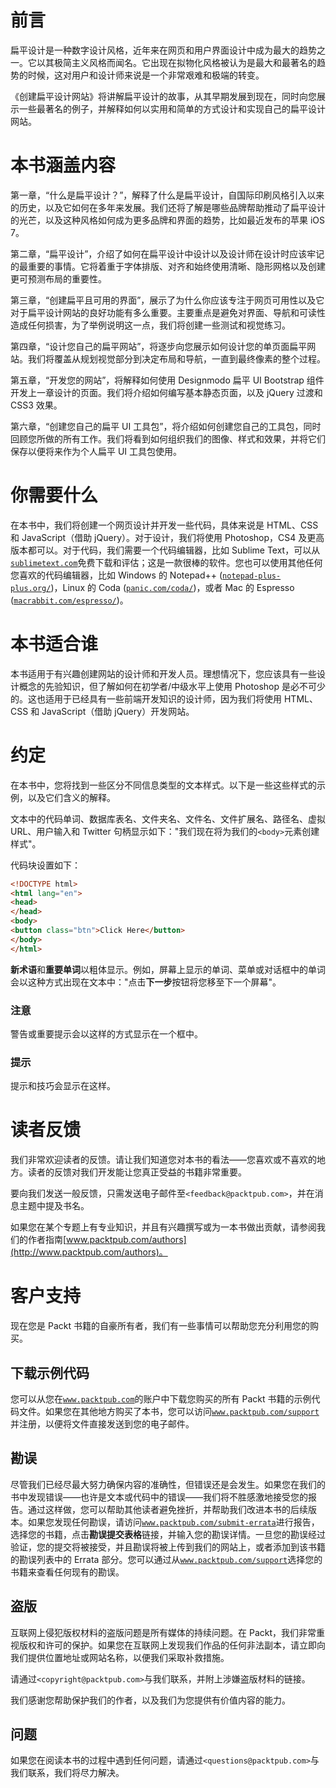 # 前言

扁平设计是一种数字设计风格，近年来在网页和用户界面设计中成为最大的趋势之一。它以其极简主义风格而闻名。它出现在拟物化风格被认为是最大和最著名的趋势的时候，这对用户和设计师来说是一个非常艰难和极端的转变。

《创建扁平设计网站》将讲解扁平设计的故事，从其早期发展到现在，同时向您展示一些最著名的例子，并解释如何以实用和简单的方式设计和实现自己的扁平设计网站。

# 本书涵盖内容

第一章，“什么是扁平设计？”，解释了什么是扁平设计，自国际印刷风格引入以来的历史，以及它如何在多年来发展。我们还将了解是哪些品牌帮助推动了扁平设计的光芒，以及这种风格如何成为更多品牌和界面的趋势，比如最近发布的苹果 iOS 7。

第二章，“扁平设计”，介绍了如何在扁平设计中设计以及设计师在设计时应该牢记的最重要的事情。它将着重于字体排版、对齐和始终使用清晰、隐形网格以及创建更可预测布局的重要性。

第三章，“创建扁平且可用的界面”，展示了为什么你应该专注于网页可用性以及它对于扁平设计网站的良好功能有多么重要。主要重点是避免对界面、导航和可读性造成任何损害，为了举例说明这一点，我们将创建一些测试和视觉练习。

第四章，“设计您自己的扁平网站”，将逐步向您展示如何设计您的单页面扁平网站。我们将覆盖从规划视觉部分到决定布局和导航，一直到最终像素的整个过程。

第五章，“开发您的网站”，将解释如何使用 Designmodo 扁平 UI Bootstrap 组件开发上一章设计的页面。我们将介绍如何编写基本静态页面，以及 jQuery 过渡和 CSS3 效果。

第六章，“创建您自己的扁平 UI 工具包”，将介绍如何创建您自己的工具包，同时回顾您所做的所有工作。我们将看到如何组织我们的图像、样式和效果，并将它们保存以便将来作为个人扁平 UI 工具包使用。

# 你需要什么

在本书中，我们将创建一个网页设计并开发一些代码，具体来说是 HTML、CSS 和 JavaScript（借助 jQuery）。对于设计，我们将使用 Photoshop，CS4 及更高版本都可以。对于代码，我们需要一个代码编辑器，比如 Sublime Text，可以从[`sublimetext.com`](http://sublimetext.com)免费下载和评估；这是一款很棒的软件。您也可以使用其他任何您喜欢的代码编辑器，比如 Windows 的 Notepad++ ([`notepad-plus-plus.org/`](http://notepad-plus-plus.org/))，Linux 的 Coda ([`panic.com/coda/`](http://panic.com/coda/))，或者 Mac 的 Espresso ([`macrabbit.com/espresso/`](http://macrabbit.com/espresso/))。

# 本书适合谁

本书适用于有兴趣创建网站的设计师和开发人员。理想情况下，您应该具有一些设计概念的先验知识，但了解如何在初学者/中级水平上使用 Photoshop 是必不可少的。这也适用于已经具有一些前端开发知识的设计师，因为我们将使用 HTML、CSS 和 JavaScript（借助 jQuery）开发网站。

# 约定

在本书中，您将找到一些区分不同信息类型的文本样式。以下是一些这些样式的示例，以及它们含义的解释。

文本中的代码单词、数据库表名、文件夹名、文件名、文件扩展名、路径名、虚拟 URL、用户输入和 Twitter 句柄显示如下："我们现在将为我们的`<body>`元素创建样式"。

代码块设置如下：

```html
<!DOCTYPE html>
<html lang="en">
<head>
</head>
<body>
<button class="btn">Click Here</button>
</body>
</html>
```

**新术语**和**重要单词**以粗体显示。例如，屏幕上显示的单词、菜单或对话框中的单词会以这种方式出现在文本中："点击**下一步**按钮将您移至下一个屏幕"。

### 注意

警告或重要提示会以这样的方式显示在一个框中。

### 提示

提示和技巧会显示在这样。

# 读者反馈

我们非常欢迎读者的反馈。请让我们知道您对本书的看法——您喜欢或不喜欢的地方。读者的反馈对我们开发能让您真正受益的书籍非常重要。

要向我们发送一般反馈，只需发送电子邮件至`<feedback@packtpub.com>`，并在消息主题中提及书名。

如果您在某个专题上有专业知识，并且有兴趣撰写或为一本书做出贡献，请参阅我们的作者指南[www.packtpub.com/authors](http://www.packtpub.com/authors)。

# 客户支持

现在您是 Packt 书籍的自豪所有者，我们有一些事情可以帮助您充分利用您的购买。

## 下载示例代码

您可以从您在[`www.packtpub.com`](http://www.packtpub.com)的账户中下载您购买的所有 Packt 书籍的示例代码文件。如果您在其他地方购买了本书，您可以访问[`www.packtpub.com/support`](http://www.packtpub.com/support)并注册，以便将文件直接发送到您的电子邮件。

## 勘误

尽管我们已经尽最大努力确保内容的准确性，但错误还是会发生。如果您在我们的书中发现错误——也许是文本或代码中的错误——我们将不胜感激地接受您的报告。通过这样做，您可以帮助其他读者避免挫折，并帮助我们改进本书的后续版本。如果您发现任何勘误，请访问[`www.packtpub.com/submit-errata`](http://www.packtpub.com/submit-errata)进行报告，选择您的书籍，点击**勘误提交表格**链接，并输入您的勘误详情。一旦您的勘误经过验证，您的提交将被接受，并且勘误将被上传到我们的网站上，或者添加到该书籍的勘误列表中的 Errata 部分。您可以通过从[`www.packtpub.com/support`](http://www.packtpub.com/support)选择您的书籍来查看任何现有的勘误。

## 盗版

互联网上侵犯版权材料的盗版问题是所有媒体的持续问题。在 Packt，我们非常重视版权和许可的保护。如果您在互联网上发现我们作品的任何非法副本，请立即向我们提供位置地址或网站名称，以便我们采取补救措施。

请通过`<copyright@packtpub.com>`与我们联系，并附上涉嫌盗版材料的链接。

我们感谢您帮助保护我们的作者，以及我们为您提供有价值内容的能力。

## 问题

如果您在阅读本书的过程中遇到任何问题，请通过`<questions@packtpub.com>`与我们联系，我们将尽力解决。
